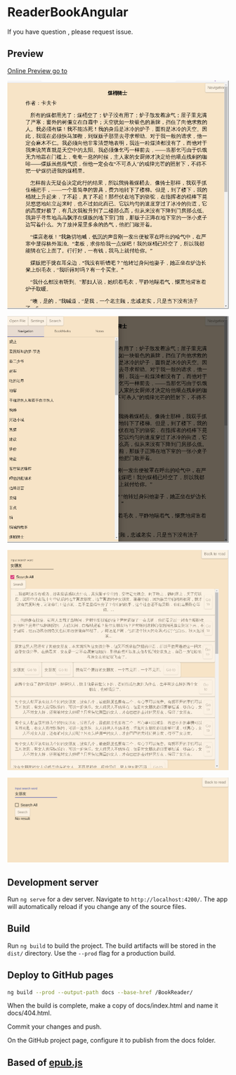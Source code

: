 # ReaderBookAngular

If you have question , please request issue.

## Preview

[Online Preview go to](https://ztftrue.github.io/BookReader/)

![main](./screenshot/main.png)

![navigation](./screenshot/navigation.png)

![钱](./screenshot/search1.png)

![女朋友](./screenshot/serach2.png)

## Development server

Run `ng serve` for a dev server. Navigate to `http://localhost:4200/`. The app will automatically reload if you change any of the source files.

## Build

Run `ng build` to build the project. The build artifacts will be stored in the `dist/` directory. Use the `--prod` flag for a production build.

## Deploy to GitHub pages

```sh
ng build --prod --output-path docs --base-href /BookReader/
```

When the build is complete, make a copy of docs/index.html and name it docs/404.html.

Commit your changes and push.

On the GitHub project page, configure it to publish from the docs folder.

## Based of  [epub.js](https://github.com/futurepress/epub.js)
